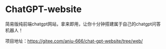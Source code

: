 # ChatGPT-website
简易版纯前端chatgpt网站，拿来即用，让你十分钟搭建属于自己的chatgpt问答机器人！

项目地址：https://gitee.com/aniu-666/chat-gpt-website/tree/web/
